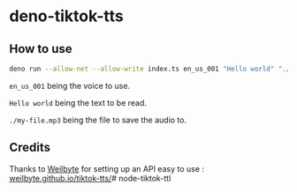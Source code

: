 # deno-tiktok-tts

## How to use

```bash
deno run --allow-net --allow-write index.ts en_us_001 "Hello world" "./my-file.mp3"
```

`en_us_001` being the voice to use.

`Hello world` being the text to be read.

`./my-file.mp3` being the file to save the audio to.

## Credits
Thanks to [Weilbyte](https://github.com/Weilbyte) for setting up an API easy to use : [weilbyte.github.io/tiktok-tts/](weilbyte.github.io/tiktok-tts/)# node-tiktok-ttl
